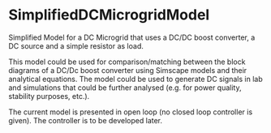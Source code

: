 # SimplifiedDCMicrogridModel
Simplified Model for a DC Microgrid that uses a DC/DC boost converter, a DC source and a simple resistor as load. 

This model could be used for comparison/matching between the block diagrams of a DC/Dc boost converter using Simscape models and their analytical equations. The model could be used to generate DC signals in lab and simulations that could be further analysed (e.g. for power quality, stability purposes, etc.).

The current model is presented in open loop (no closed loop controller is given). The controller is to be developed later.
